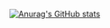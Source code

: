 [![Anurag's GitHub stats](https://github-readme-stats.vercel.app/api?username=salomonhotegni&show_icons=true)](https://github.com/anuraghazra/github-readme-stats)
